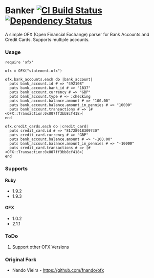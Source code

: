 # Banker [![CI Build Status](https://secure.travis-ci.org/BritRuby/Banker-OFX.png?branch=master)][travis] [![Dependency Status](https://gemnasium.com/BritRuby/Banker-OFX.png?travis)][gemnasium]

[travis]:http://travis-ci.org/BritRuby/Banker-OFX
[gemnasium]:https://gemnasium.com/BritRuby/Banker-OFX

A simple OFX (Open Financial Exchange) parser for Bank Accounts and Credit Cards. Supports multiple accounts.

### Usage

	require 'ofx'

	ofx = OFX("statement.ofx")

	ofx.bank_accounts.each do |bank_account|
	  puts bank_account.id # => "492108"
	  puts bank_account.bank_id # => "1837"
	  puts bank_account.currency # => "GBP"
	  puts bank_account.type # => :checking
	  puts bank_account.balance.amount # => "100.00"
	  puts bank_account.balance.amount_in_pennies # => "10000"
	  puts bank_account.transactions # => [#<OFX::Transaction:0x007ff3bb8cf418>]
	end

	ofx.credit_cards.each do |credit_card|
	  puts credit_card.id # => "81728918309730"
	  puts credit_card.currency # => "GBP"
	  puts bank_account.balance.amount # => "-100.00"
	  puts bank_account.balance.amount_in_pennies # => "-10000"
	  puts credit_card.transactions # => [#<OFX::Transaction:0x007ff3bb8cf418>]
	end

### Supports
#### Ruby
* 1.9.2
* 1.9.3

#### OFX
* 1.0.2
* 2.1.1

### ToDo
1. Support other OFX Versions

### Original Fork

* Nando Vieira - https://github.com/fnando/ofx
